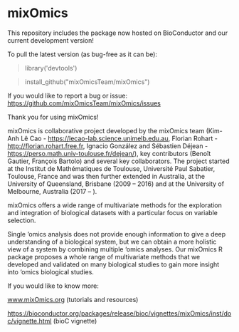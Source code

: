 # mixOmics


This repository includes the package now hosted on BioConductor and our current development version!

To pull the latest version (as bug-free as it can be):
> library('devtools')

> install_github("mixOmicsTeam/mixOmics")

If you would like to report a bug or issue: https://github.com/mixOmicsTeam/mixOmics/issues

Thank you for using mixOmics!


mixOmics is collaborative project developed by the mixOmics team (Kim-Anh Lê Cao - https://lecao-lab.science.unimelb.edu.au, Florian Rohart - http://florian.rohart.free.fr, Ignacio González and Sébastien Déjean - https://perso.math.univ-toulouse.fr/dejean/), key contributors (Benoît Gautier, François Bartolo) and several key collaborators. The project started at the Institut de Mathématiques de Toulouse, Université Paul Sabatier, Toulouse, France and was then further extended in Australia, at the University of Queensland, Brisbane (2009 – 2016) and at the University of Melbourne, Australia (2017 – ).


mixOmics offers a wide range of multivariate methods for the exploration and integration of biological datasets with a particular focus on variable selection.

Single ‘omics analysis does not provide enough information to give a deep understanding of a biological system, but we can obtain a more holistic view of a system by combining multiple ‘omics analyses. Our mixOmics R package proposes a whole range of multivariate methods that we developed and validated on many biological studies to gain more insight into ‘omics biological studies.

If you would like to know more:

www.mixOmics.org (tutorials and resources)

https://bioconductor.org/packages/release/bioc/vignettes/mixOmics/inst/doc/vignette.html (bioC vignette)


